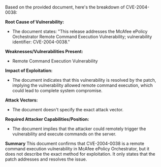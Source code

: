 Based on the provided document, here's the breakdown of CVE-2004-0038:

**Root Cause of Vulnerability:**
- The document states: "This release addresses the McAfee ePolicy Orchestrator Remote Command Execution Vulnerability; vulnerability identifier: CVE-2004-0038."

**Weaknesses/Vulnerabilities Present:**
- Remote Command Execution Vulnerability

**Impact of Exploitation:**
- The document indicates that this vulnerability is resolved by the patch, implying the vulnerability allowed remote command execution, which could lead to complete system compromise.

**Attack Vectors:**
- The document doesn't specify the exact attack vector.

**Required Attacker Capabilities/Position:**
- The document implies that the attacker could remotely trigger the vulnerability and execute commands on the server.

**Summary**
This document confirms that CVE-2004-0038 is a remote command execution vulnerability in McAfee ePolicy Orchestrator, but it does not describe the exact method for exploitation. It only states that the patch addresses and resolves the issue.